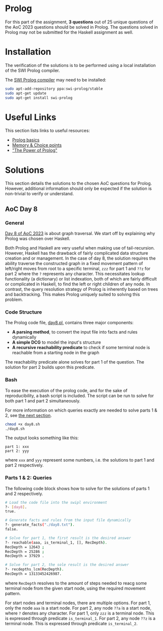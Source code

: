 # Prolog

For this part of the assignment, **3 questions** out of 25 unique questions of the AoC 2023 questions should be solved in Prolog. The questions solved in Prolog may not be submitted for the Haskell assignment as well.

# Installation

The verification of the solutions is to be performed using a local installation of the SWI Prolog compiler.

The [SWI Prolog compiler](https://www.swi-prolog.org/build/PPA.html) may need to be installed:

```sh
sudo apt-add-repository ppa:swi-prolog/stable
sudo apt-get update
sudo apt-get install swi-prolog
```

# Useful Links

This section lists links to useful resources:

* [Prolog basics](https://www.youtube.com/playlist?list=PLEvH6T-1oh75UagVp5BqeOVageBljdmaC)
* [Memory & Choice points](https://www.youtube.com/watch?v=xABsTV8kuGE)
* ["The Power of Prolog"](https://www.metalevel.at/prolog/introduction)


# Solutions

This section details the solutions to the chosen AoC questions for Prolog. However, additional information should only be expected if the solution is non-trivial to verify or understand.


## AoC Day 8

### General

[Day 8 of AoC 2023](https://adventofcode.com/2023/day/8) is about graph traversal. We start off by explaining why Prolog was chosen over Haskell.

Both Prolog and Haskell are very useful when making use of tail-recursion. However, Haskell has the drawback of fairly complicated data structure creation and or management. In the case of day 8, the solution requires the ability traverse the constructed graph in a fixed movement pattern of left/right moves from root to a specific terminal, `zzz` for part 1 and `??z` for part 2 where the `?` represents any character. This necessitates lookup functionality (a dictionary) or list indexation, both of which are fairly difficult or complicated in Haskell, to find the left or right children of any node. In contrast, the query resolution strategy of Prolog is inherently based on trees and backtracking. This makes Prolog uniquely suited to solving this problem.

### Code Structure

The Prolog code file, [day8.pl](/Prolog/day8.pl), contains three major components:
* **A parsing method**, to convert the input file into facts and rules dynamically
* **A simple DCG** to model the input's structure
* **A recursive reachability predicate** to check if some terminal node is reachable from a starting node in the graph

The reachability predicate alone solves for part 1 of the question. The solution for part 2 builds upon this predicate.

### Bash

To ease the execution of the prolog code, and for the sake of reproducibility, a bash script is included. The script can be run to solve for both part 1 and part 2 simultaneously.

For more information on which queries exactly are needed to solve parts 1 & 2, see [the next section](#parts-1--2-queries).

```sh
chmod +x day8.sh
./day8.sh
```

The output looks something like this:

```
part 1: xxx
part 2: yyy
```

where `xxx` and `yyy` represent some numbers, i.e. the solutions to part 1 and part 2 respectively.

### Parts 1 & 2: Queries

The following code block shows how to solve for the solutions of parts 1 and 2 respectively.


```sh
# Load the code file into the swipl environment
?- [day8].
true.

# Generate facts and rules from the input file dynamically
?- generate_facts("./day8.txt").
false.

# Solve for part 1, the first result is the desired answer
?- reachable(aaa, is_terminal_1, [], RecDepth).
RecDepth = 12643 ;
RecDepth = 25286 ;
RecDepth = 37929 .

# Solve for part 2, the sole result is the desired answer
?- recdepths_lcm(RecDepth).
RecDepth = 13133452426987.
```

where `RecDepth` resolves to the amount of steps needed to reacg some terminal node from the given start node, using the required movement pattern.

For start nodes and terminal nodes, there are multiple options.
For part 1, only the node `aaa` is a start node. For part 2, any node `??a` is a start node, where `?` denotes any character.
For part 1, only `zzz` is a terminal node. This is expressed through predicate `is_terminal_1`. For part 2, any node `??z` is a terminal node. This is expressed through predicate `is_terminal_2`.

